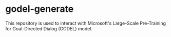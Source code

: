 # godel-generate
This repository is used to interact with Microsoft's Large-Scale Pre-Training for Goal-Directed Dialog (GODEL) model.
